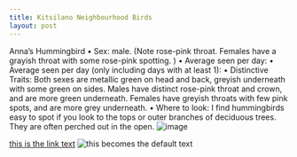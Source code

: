 ```yaml
---
title: Kitsilano Neighbourhood Birds
layout: post
---
```

Anna’s Hummingbird
•	Sex: male. (Note rose-pink throat. Females have a grayish throat with some rose-pink spotting. )
•	Average seen per day:
•	Average seen per day (only including days with at least 1):
•	Distinctive Traits: Both sexes are metallic green on head and back, greyish underneath with some green on sides. Males have distinct rose-pink throat and crown, and are more green underneath. Females have greyish throats with few pink spots, and are more grey underneath. 
•	Where to look: I find hummingbirds easy to spot if you look to the tops or outer branches of deciduous trees. They are often perched out in the open. ![image](https://user-images.githubusercontent.com/74390696/114122835-f9a07380-98a5-11eb-8632-dac2902bc6b6.png)


[this is the link text](https://example.com)
![this becomes the default text](https://example.com/image.jpg)

